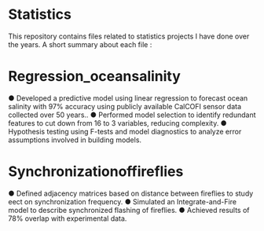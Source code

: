 # Statistics

This repository contains files related to statistics projects I have done over the years. A short summary about each file : 

# Regression_oceansalinity
● Developed a predictive model using linear regression to forecast ocean salinity with 97% accuracy using publicly
available CalCOFI sensor data collected over 50 years..
● Performed model selection to identify redundant features to cut down from 16 to 3 variables, reducing complexity.
● Hypothesis testing using F-tests and model diagnostics to analyze error assumptions involved in building models.

# Synchronizationoffireflies
● Defined adjacency matrices based on distance between fireflies to study e ect on synchronization frequency.
● Simulated an Integrate-and-Fire model to describe synchronized flashing of fireflies.
● Achieved results of 78% overlap with experimental data.
